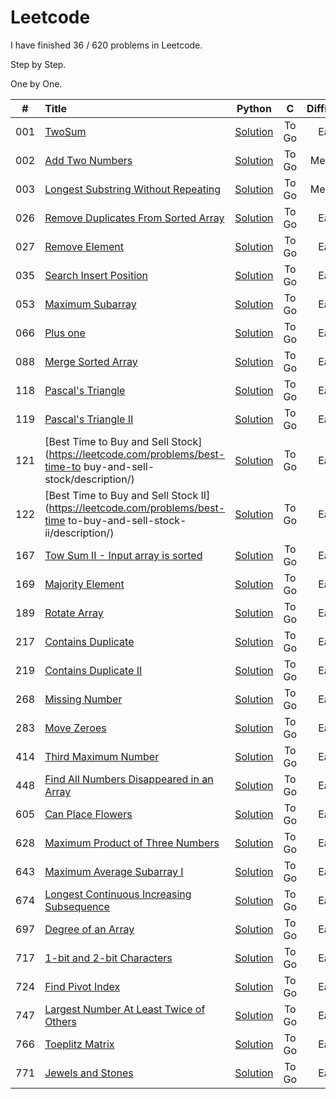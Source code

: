# Leetcode
I have finished 36 / 620 problems in Leetcode.

Step by Step.

One by One.

| # | Title | Python | C | Difficulty | Tag |
| :-: | :-- | :-: | :-: | :-: | :-: |
| 001 | [TwoSum](https://leetcode.com/problems/two-sum/description/) | [Solution](https://github.com/ZhanPwBibiBibi/Leetcode/blob/master/Python/%231_TwoSum.py) | To Go | Easy | |
| 002 | [Add Two Numbers](https://leetcode.com/problems/add-two-numbers/description/) | [Solution](https://github.com/ZhanPwBibiBibi/Leetcode/blob/master/Python/%232_Add%20Two%20Numbers.py) | To Go | Medium | |
| 003 | [Longest Substring Without Repeating](https://leetcode.com/problems/longest-substring-without-repeating/description/) | [Solution](https://github.com/ZhanPwBibiBibi/Leetcode/blob/master/Python/%233_Longest%20Substring%20Without%20Repeating%20Characters.py) | To Go | Medium | |
| 026 | [Remove Duplicates From Sorted Array](https://leetcode.com/problems/remove-duplicates-from-sorted-array/description/) | [Solution](https://github.com/ZhanPwBibiBibi/Leetcode/blob/master/Python/%2326_RemoveDuplicatesFromSortedArray.py) | To Go | Easy | |
| 027 | [Remove Element](https://leetcode.com/problems/remove-element/description/) | [Solution](https://github.com/ZhanPwBibiBibi/Leetcode/blob/master/Python/%2327_Remove%20Element.py) | To Go | Easy | |
| 035 | [Search Insert Position](https://leetcode.com/problems/search-insert-position/description/) | [Solution](https://github.com/ZhanPwBibiBibi/Leetcode/blob/master/Python/%2335_Search%20Insert%20Position.py) | To Go | Easy | |
| 053 | [Maximum Subarray](https://leetcode.com/problems/maximum-subarray/description/) | [Solution](https://github.com/ZhanPwBibiBibi/Leetcode/blob/master/Python/%2353_Maximum%20Subarray.py) | To Go | Easy | |
| 066 | [Plus one](https://leetcode.com/problems/plus-one/description/) | [Solution ](https://github.com/ZhanPwBibiBibi/Leetcode/blob/master/Python/%2366_Plus%20one.py)| To Go | Easy | |
| 088 | [Merge Sorted Array](https://leetcode.com/problems/merge-sorted-array/description/) | [Solution](https://github.com/ZhanPwBibiBibi/Leetcode/blob/master/Python/%2388_Merge%20Sorted%20Array.py) | To Go | Easy | |
| 118 | [Pascal's Triangle](https://leetcode.com/problems/pascals-triangle/description/) | [Solution](https://github.com/ZhanPwBibiBibi/Leetcode/blob/master/Python/%23118_Pascal's%20Triangle.py) | To Go | Easy | |
| 119 | [Pascal's Triangle II](https://leetcode.com/problems/pascals-triangle-ii/description/) | [Solution](https://github.com/ZhanPwBibiBibi/Leetcode/blob/master/Python/%23119_Pascal's%20Triangle%20II.py) | To Go | Easy | |
| 121 | [Best Time to Buy and Sell Stock](https://leetcode.com/problems/best-time-to buy-and-sell-stock/description/) | [Solution](https://github.com/ZhanPwBibiBibi/Leetcode/blob/master/Python/%23121_Best%20Time%20to%20Buy%20and%20Sell%20Stock.py) | To Go | Easy | |
| 122 | [Best Time to Buy and Sell Stock II](https://leetcode.com/problems/best-time to-buy-and-sell-stock-ii/description/) | [Solution](https://github.com/ZhanPwBibiBibi/Leetcode/blob/master/Python/%23122_Best%20Time%20to%20Buy%20and%20Sell%20Stock%20II.py) | To Go | Easy | |
| 167 | [Tow Sum II - Input array is sorted](https://leetcode.com/problems/two-sum-ii-input-array-is-sorted/description/) | [Solution](https://github.com/ZhanPwBibiBibi/Leetcode/blob/master/Python/%23167_Tow%20Sum%20II%20-%20Input%20array%20is%20sorted.py) | To Go | Easy | |
| 169 | [Majority Element](https://leetcode.com/problems/majority-element/description/) | [Solution](https://github.com/ZhanPwBibiBibi/Leetcode/blob/master/Python/%23169_Majority%20Element.py) | To Go | Easy | |
| 189 | [Rotate Array](https://leetcode.com/problems/rotate-array/description/) | [Solution](https://github.com/ZhanPwBibiBibi/Leetcode/blob/master/Python/%23189_Rotate%20Array.py) | To Go | Easy | |
| 217 | [Contains Duplicate](https://leetcode.com/problems/contains-duplicate/description/) | [Solution](https://github.com/ZhanPwBibiBibi/Leetcode/blob/master/Python/%23217_Contains%20Duplicate.py) | To Go | Easy | |
| 219 | [Contains Duplicate II](https://leetcode.com/problems/contains-duplicate-ii/description/) | [Solution](https://github.com/ZhanPwBibiBibi/Leetcode/blob/master/Python/%23219_Contains%20Duplicate%20II.py) | To Go | Easy | |
| 268 | [Missing Number](https://leetcode.com/problems/missing-number/description/) | [Solution](https://github.com/ZhanPwBibiBibi/Leetcode/blob/master/Python/%23268_Missing%20Number.py) | To Go | Easy | |
| 283 | [Move Zeroes](https://leetcode.com/problems/move-zeroes/description/) | [Solution](https://github.com/ZhanPwBibiBibi/Leetcode/blob/master/Python/%23283_Move%20Zeroes.py) | To Go | Easy | |
| 414 | [Third Maximum Number](https://leetcode.com/problems/third-maximum-number/description/) | [Solution](https://github.com/ZhanPwBibiBibi/Leetcode/blob/master/Python/%23414_Third%20Maximum%20Number.py) | To Go | Easy | |
| 448 | [Find All Numbers Disappeared in an Array](https://leetcode.com/problems/find-all-numbers-disappeared-in-an-array/description/) | [Solution](https://github.com/ZhanPwBibiBibi/Leetcode/blob/master/Python/%23448_Find%20All%20Numbers%20Disappeared%20in%20an%20Array.py) | To Go | Easy | |
| 605 | [Can Place Flowers](https://leetcode.com/problems/can-place-flowers/description/) | [Solution](https://github.com/ZhanPwBibiBibi/Leetcode/blob/master/Python/%23605_Can%20Place%20Flowers.py) | To Go | Easy | |
| 628 | [Maximum Product of Three Numbers](https://leetcode.com/problems/maximum-product-of-three-numbers/description/) | [Solution](https://github.com/ZhanPwBibiBibi/Leetcode/blob/master/Python/%23628_Maximum%20Product%20of%20Three%20Numbers.py) | To Go | Easy | |
| 643 | [Maximum Average Subarray I](https://leetcode.com/problems/maximum-average-subarray-i/description/) | [Solution](https://github.com/ZhanPwBibiBibi/Leetcode/blob/master/Python/%23643_Maximum%20Average%20Subarray%20I.py) | To Go | Easy | |
| 674 | [Longest Continuous Increasing Subsequence](https://leetcode.com/problems/longest-continuous-increasing-subsequence/description/) | [Solution](https://github.com/ZhanPwBibiBibi/Leetcode/blob/master/Python/%23674_Longest%20Continuous%20Increasing%20Subsequence.py) | To Go | Easy | |
| 697 | [Degree of an Array](https://leetcode.com/problems/degree-of-an-array/description/) | [Solution](https://github.com/ZhanPwBibiBibi/Leetcode/blob/master/Python/%23697_Degree%20of%20an%20Array.py) | To Go | Easy | |
| 717 | [1-bit and 2-bit Characters](https://leetcode.com/problems/1-bit-and-2-bit-characters/description/) | [Solution](https://github.com/ZhanPwBibiBibi/Leetcode/blob/master/Python/%23717_1-bit%20and%202-bit%20Characters.py) | To Go | Easy | |
| 724 | [Find Pivot Index](https://leetcode.com/problems/find-pivot-index/description/) | [Solution](https://github.com/ZhanPwBibiBibi/Leetcode/blob/master/Python/%23724_Find%20Pivot%20Index.py) | To Go | Easy | |
| 747 | [Largest Number At Least Twice of Others](https://leetcode.com/problems/largest-number-at-least-twice-of-others/description/) | [Solution](https://github.com/ZhanPwBibiBibi/Leetcode/blob/master/Python/%23747_Largest%20Number%20At%20Least%20Twice%20of%20Others.py) | To Go | Easy | |
| 766 | [Toeplitz Matrix](https://leetcode.com/problems/toeplitz-matrix/description/) | [Solution](https://github.com/ZhanPwBibiBibi/Leetcode/blob/master/Python/%23766_Toeplitz%20Matrix.py) | To Go | Easy | |
| 771 | [Jewels and Stones](https://leetcode.com/problems/jewels-and-stones/description/) | [Solution](https://github.com/ZhanPwBibiBibi/Leetcode/blob/master/Python/%23771_Jewels%20and%20Stones.py) | To Go | Easy | |


